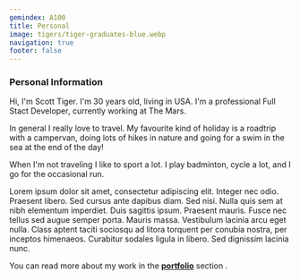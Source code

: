 ```yaml
---
gemindex: A100
title: Personal
image: tigers/tiger-graduates-blue.webp
navigation: true
footer: false
---
```


### Personal Information

Hi, I'm Scott Tiger. I'm 30 years old, living in USA.
I'm a professional Full Stact Developer, currently working at The Mars.

In general I really love to travel. My favourite kind of holiday is a roadtrip with a campervan, doing lots of hikes in nature and going for a swim in the sea at the end of the day!

When I'm not traveling I like to sport a lot. I play badminton, cycle a lot, and I go for the occasional run.

Lorem ipsum dolor sit amet, consectetur adipiscing elit. Integer nec odio. Praesent libero. Sed cursus ante dapibus diam. Sed nisi. Nulla quis sem at nibh elementum imperdiet. Duis sagittis ipsum. Praesent mauris. Fusce nec tellus sed augue semper porta. Mauris massa. Vestibulum lacinia arcu eget nulla. Class aptent taciti sociosqu ad litora torquent per conubia nostra, per inceptos himenaeos. Curabitur sodales ligula in libero. Sed dignissim lacinia nunc.

You can read more about my work in the **[portfolio](/portfolio)** section .
